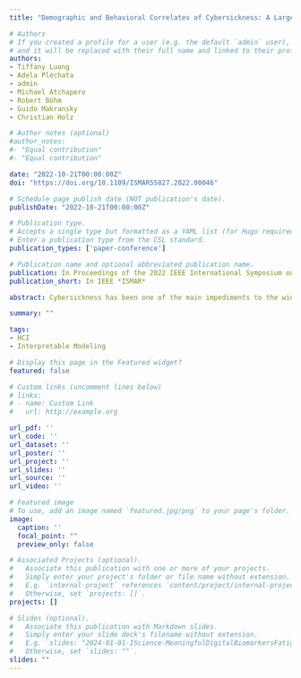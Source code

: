 ```yaml
---
title: "Demographic and Behavioral Correlates of Cybersickness: A Large Lab-in-the-Field Study of 837 Participants"

# Authors
# If you created a profile for a user (e.g. the default `admin` user), write the username (folder name) here 
# and it will be replaced with their full name and linked to their profile.
authors:
- Tiffany Luong
- Adela Pléchata
- admin
- Michael Atchapero
- Robert Böhm
- Guido Makransky
- Christian Holz

# Author notes (optional)
#author_notes:
#- "Equal contribution"
#- "Equal contribution"

date: "2022-10-21T00:00:00Z"
doi: "https://doi.org/10.1109/ISMAR55827.2022.00046"

# Schedule page publish date (NOT publication's date).
publishDate: "2022-10-21T00:00:00Z"

# Publication type.
# Accepts a single type but formatted as a YAML list (for Hugo requirements).
# Enter a publication type from the CSL standard.
publication_types: ['paper-conference']

# Publication name and optional abbreviated publication name.
publication: In Proceedings of the 2022 IEEE International Symposium on Mixed and Augmented Reality (ISMAR)
publication_short: In IEEE *ISMAR*

abstract: Cybersickness has been one of the main impediments to the widespread adoption of Virtual Reality for decades. It has been argued that several factors can influence the occurrence of cybersickness, such as technical factors, interaction design, but also users’ demographics and their perceived presence. Yet, previous studies had comparably small sample sizes and demographically homogeneous samples; comparisons across studies (e.g., regarding demographic factors) are challenging due to the large variation in the studied virtual environments. In this paper, we address these limitations and report the results of a lab-in-the-field experiment on cybersickness with a large and heterogeneous sample of N=837 participants who navigated and interacted inside a virtual environment (ages 18–80, M=29.34,SD=9.50, 431 males, 400 females, 6 non-binaries and other). We found that female participants and participants with lower VR experience were more susceptible to experiencing higher levels of cybersickness. Participants’ cybersickness levels increased with the time spent in VR and with the distance traversed in the virtual world up to a point, above which reported levels declined. We also found a link between higher levels of cybersickness and reduced head motion, as well as between lower levels of cybersickness and more head motion, which led them to explore more of the virtual environment. In contrast to past studies, we did not find any evidence suggesting an effect of age on cybersickness, nor a negative correlation between presence and cybersickness. Based on our results, we derived a model that achieves a mean classification accuracy of 67.1% for two levels of cybersickness using demographic, user experience, and behavioral data in VR.

summary: ""

tags:
- HCI
- Interpretable Modeling

# Display this page in the Featured widget?
featured: false

# Custom links (uncomment lines below)
# links:
# - name: Custom Link
#   url: http://example.org

url_pdf: ''
url_code: ''
url_dataset: ''
url_poster: ''
url_project: ''
url_slides: ''
url_source: ''
url_video: ''

# Featured image
# To use, add an image named `featured.jpg/png` to your page's folder. 
image:
  caption: ''
  focal_point: ""
  preview_only: false

# Associated Projects (optional).
#   Associate this publication with one or more of your projects.
#   Simply enter your project's folder or file name without extension.
#   E.g. `internal-project` references `content/project/internal-project/index.md`.
#   Otherwise, set `projects: []`.
projects: []

# Slides (optional).
#   Associate this publication with Markdown slides.
#   Simply enter your slide deck's filename without extension.
#   E.g. `slides: "2024-01-01-IScience-MeaningfulDigitalBiomarkersFatigue"` references `content/slides/2024-01-01-IScience-MeaningfulDigitalBiomarkersFatigue/index.md`.
#   Otherwise, set `slides: ""`.
slides: ""
---
```

